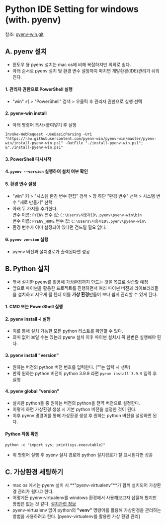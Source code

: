 # Python IDE Setting for windows (with. pyenv)
참조: [pyenv-win.git](https://github.com/pyenv-win/pyenv-win/blob/master/README.md#installation)
## A. pyenv 설치
- 윈도우 용 pyenv 설치는 mac os에 비해 복잡하지만 의외로 쉽다.
- 아래 순서로 pyenv 설치 및 환경 변수 설정까지 마치면 개발환경(IDE)관리가 쉬워진다.

#### 1. 관리자 권한으로 PowerShell 실행
- "win" 키 > "PowerShell" 검색 > 우클릭 후 관리자 권한으로 실행 선택   

#### 2. pyenv-win install
- 아래 명령어 복사>붙여넣기 후 실행
```shell
Invoke-WebRequest -UseBasicParsing -Uri "https://raw.githubusercontent.com/pyenv-win/pyenv-win/master/pyenv-win/install-pyenv-win.ps1" -OutFile "./install-pyenv-win.ps1"; &"./install-pyenv-win.ps1"
```
#### 3. PowerShell 다시시작

#### 4. ```pyenv --version``` 실행하여 설치 여부 확인

#### 5. 환경 변수 설정
- "win" 키 > "시스템 환경 변수 편집" 검색 > 창 하단 "환경 변수" 선택 > 시스템 변수 "새로 만들기" 선택
- 아래 두 가지를 추가한다.  
변수 이름: ```PYENV```
변수 값: ```C:\Users\사용자ID\.pyenv\pyenv-win\bin```   
변수 이름: ```PYENV_HOME```
변수 값: ```C:\Users\사용자ID\.pyenv\pyenv-win\```   
- 환경 변수가 이미 설정되어 있다면 건드릴 필요 없다.
#### 6. ```pyenv version``` 실행
- pyenv 버전과 설치경로가 출력된다면 성공

## B. Python 설치
- 앞서 설치한 pyenv를 활용해 가상환경까지 만드는 것을 목표로 실습할 예정
- 앞으로 파이썬을 활용한 프로젝트를 진행하면서 여러 파이썬 버전과 라이브러리들을 설치하고 지우게 될 텐데 이를 **가상 환경**만들어 보다 쉽게 관리할 수 있게 된다.
#### 1. CMD 또는 PowerShell 실행
#### 2. pyenv install -l 실행
- 이를 통해 설치 가능한 모든 python 리스트를 확인할 수 있다.
- 의미 없어 보일 수는 있는데 pyenv 설치 이후 파이썬 설치시 꼭 한번은 실행해야 된다.
#### 3. pyenv install "version"
- 원하는 버전의 python 버전 번호를 입력한다. (""는 입력 시 생략)
- 만약 원하는 python 버전이 python 3.9.9 라면 ```pyenv install 3.9.9``` 입력 후 실행
#### 4. pyenv global "version"
- 설치한 python들 중 원하는 버전의 python을 전역 버전으로 설정한다.
- 이렇게 하면 가상환경 생성 시 기본 python 버전을 설정한 것이 된다.
- 이후 pyenv 명령어를 통해 가상환경 생성 후 원하는 python 버전을 설정하면 된다.
#### Python 작동 확인
```shell
python -c "import sys; print(sys.executable)"
```
- 위 명령어 실행 후 pyenv 설치 경로와 python 설치경로가 잘 표시된다면 성공

## C. 가상환경 세팅하기
- mac os 에서는 pyenv 설치 시 **"pyenv-virtualenv"**가 함께 설치되어 가상환경 관리가 쉽다고 한다.
- 어떻게든 pyenv-virtualenv를 windows 환경에서 사용해보고자 삽질해 봤지만 방법은 없는 것 같다. [설치관련 정보](https://github.com/pyenv/pyenv-virtualenv)
- pyenv-virtualenv 없이 python의 **"venv"** 명령어를 활용해 가상환경을 관리하는 방법을 사용하려고 한다. [pyenv-virtualenv를 활용한 가상 환경 관리]
